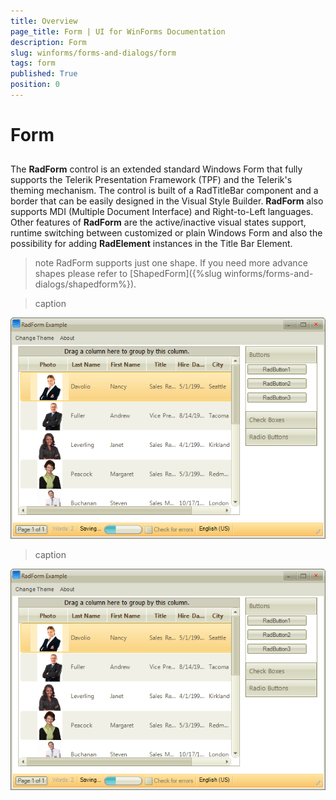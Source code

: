 ```yaml
---
title: Overview
page_title: Form | UI for WinForms Documentation
description: Form
slug: winforms/forms-and-dialogs/form
tags: form
published: True
position: 0
---
```


# Form
 
## 

The __RadForm__ control is an extended standard Windows Form that fully supports the Telerik Presentation Framework (TPF) and the Telerik's theming mechanism. The control is built of a RadTitleBar component and a border that can be easily designed in the Visual Style Builder. __RadForm__ also supports MDI (Multiple Document Interface) and Right-to-Left languages. Other features of __RadForm__ are the active/inactive visual states support, runtime switching between customized or plain Windows Form and also the possibility for adding __RadElement__ instances in the Title Bar Element.

>note RadForm supports just one shape. If you need more advance shapes please refer to [ShapedForm]({%slug winforms/forms-and-dialogs/shapedform%}).
>
 
>caption 

![forms-and-dialogs-form-overview 001](images/forms-and-dialogs-form-overview001.png)
 

>caption 

![forms-and-dialogs-form-overview 001](images/forms-and-dialogs-form-overview001.png)


